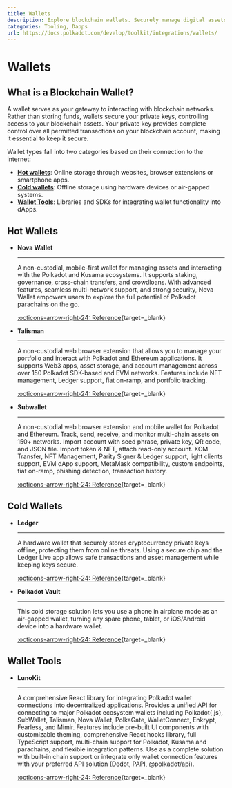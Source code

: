 ```yaml
---
title: Wallets
description: Explore blockchain wallets. Securely manage digital assets with hot wallets for online access or cold wallets for offline, enhanced security.
categories: Tooling, Dapps
url: https://docs.polkadot.com/develop/toolkit/integrations/wallets/
---
```


# Wallets

## What is a Blockchain Wallet?

A wallet serves as your gateway to interacting with blockchain networks. Rather than storing funds, wallets secure your private keys, controlling access to your blockchain assets. Your private key provides complete control over all permitted transactions on your blockchain account, making it essential to keep it secure.

Wallet types fall into two categories based on their connection to the internet:

- **[Hot wallets](#hot-wallets)**: Online storage through websites, browser extensions or smartphone apps.
- **[Cold wallets](#cold-wallets)**: Offline storage using hardware devices or air-gapped systems.
- **[Wallet Tools](#wallet-tools)**: Libraries and SDKs for integrating wallet functionality into dApps.



## Hot Wallets

<div class="grid cards" markdown>

-   __Nova Wallet__

    ---

    A non-custodial, mobile-first wallet for managing assets and interacting with the Polkadot and Kusama ecosystems. It supports staking, governance, cross-chain transfers, and crowdloans. With advanced features, seamless multi-network support, and strong security, Nova Wallet empowers users to explore the full potential of Polkadot parachains on the go.

    [:octicons-arrow-right-24: Reference](https://novawallet.io/){target=\_blank}

-   __Talisman__

    ---

    A non-custodial web browser extension that allows you to manage your portfolio and interact with Polkadot and Ethereum applications. It supports Web3 apps, asset storage, and account management across over 150 Polkadot SDK-based and EVM networks. Features include NFT management, Ledger support, fiat on-ramp, and portfolio tracking.

    [:octicons-arrow-right-24: Reference](https://talisman.xyz/){target=\_blank}

-  __Subwallet__

    ---

    A non-custodial web browser extension and mobile wallet for Polkadot and Ethereum. Track, send, receive, and monitor multi-chain assets on 150+ networks. Import account with seed phrase, private key, QR code, and JSON file. Import token & NFT, attach read-only account. XCM Transfer, NFT Management, Parity Signer & Ledger support, light clients support, EVM dApp support, MetaMask compatibility, custom endpoints, fiat on-ramp, phishing detection, transaction history.

    [:octicons-arrow-right-24: Reference](https://www.subwallet.app/){target=\_blank}

</div>

## Cold Wallets

<div class="grid cards" markdown>

-   __Ledger__

    ---

    A hardware wallet that securely stores cryptocurrency private keys offline, protecting them from online threats. Using a secure chip and the Ledger Live app allows safe transactions and asset management while keeping keys secure.

    [:octicons-arrow-right-24: Reference](https://www.ledger.com/){target=\_blank}

-   __Polkadot Vault__

    ---

    This cold storage solution lets you use a phone in airplane mode as an air-gapped wallet, turning any spare phone, tablet, or iOS/Android device into a hardware wallet.

    [:octicons-arrow-right-24: Reference](https://vault.novasama.io/){target=\_blank}

</div>


</div>

## Wallet Tools

<div class="grid cards" markdown>

-   __LunoKit__

    ---

    A comprehensive React library for integrating Polkadot wallet connections into decentralized applications. Provides a unified API for connecting to major Polkadot ecosystem wallets including Polkadot{.js}, SubWallet, Talisman, Nova Wallet, PolkaGate, WalletConnect, Enkrypt, Fearless, and Mimir. Features include pre-built UI components with customizable theming, comprehensive React hooks library, full TypeScript support, multi-chain support for Polkadot, Kusama and parachains, and flexible integration patterns. Use as a complete solution with built-in chain support or integrate only wallet connection features with your preferred API solution (Dedot, PAPI, @polkadot/api).

    [:octicons-arrow-right-24: Reference](https://www.lunolab.xyz/){target=\_blank}


</div>
